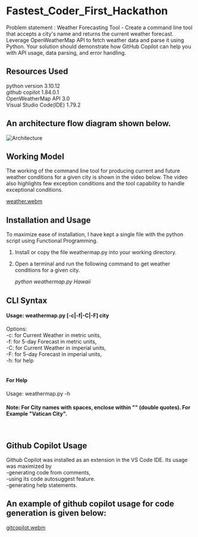# Fastest_Coder_First_Hackathon
Problem statement : Weather Forecasting Tool - Create a command line tool that accepts a city's name and returns the current weather forecast. Leverage OpenWeatherMap API to fetch weather data and parse it using Python. Your solution should demonstrate how GitHub Copilot can help you with API usage, data parsing, and error handling.

## Resources Used
  python version 3.10.12 <br/>
  github copilot 1.84.0.1 <br/>
  OpenWeatherMap API 3.0 <br/>
  Visual Studio Code(IDE) 1.79.2 <br/>

## An architecture flow diagram shown below.

![Architecture](https://github.com/rpaulwastaken/WeatherForecast/assets/136478346/22184d41-e3eb-44cd-80c5-67dfc0ccd3f6)




## Working Model
The working of the command line tool for producing current and future weather conditions for a given city is shown in the video below. The video also highlights few exception conditions and the tool capability to handle exceptional conditions.


[weather.webm](https://github.com/rpaulwastaken/WeatherForecast/assets/136478346/0b8c662d-0b1b-4708-94ba-fbb16e78539e)





## Installation and Usage
  To maximize ease of installation, I have kept a single file with the python script using Functional Programming.
  
  1. Install or copy the file weathermap.py into your working directory.
  2. Open a terminal and run the following command to get weather conditions for a given city.

     _python weathermap.py Hawaii_

## CLI Syntax

#### Usage: weathermap.py [-c|-f|-C|-F] city <br/>

Options: <br/>
        -c: for Current Weather in metric units, <br/>
        -f: for 5-day Forecast in metric units, <br/>
        -C: for Current Weather in imperial units, <br/>
        -F: for 5-day Forecast in imperial units, <br/>
        -h: for help <br/>
        <br/>
#### For Help <br/>
Usage: weathermap.py -h <br/>
        
#### Note: For City names with spaces, enclose within "" (double quotes). For Example "Vatican City".
<br/>

## Github Copilot Usage
Github Copilot was installed as an extension in the VS Code IDE. Its usage was maximized by <br/>
  -generating code from comments, <br/>
  -using its code autosuggest feature. <br/>
  -generating help statements.<br/>
  
## An example of github copilot usage for code generation is given below:

[gitcopilot.webm](https://github.com/rpaulwastaken/WeatherForecast/assets/136478346/5d3320f4-ceed-4b92-b22d-2ad94d87ca3f)


